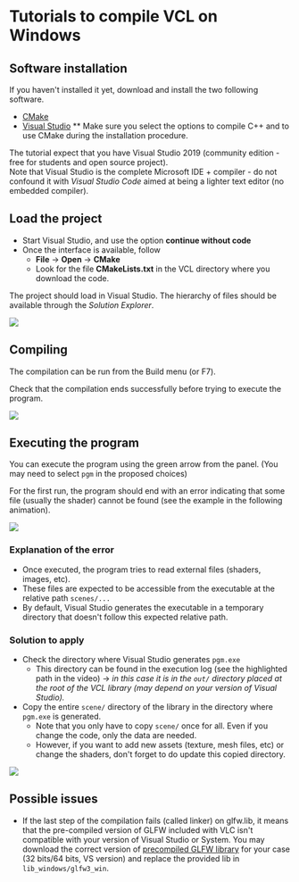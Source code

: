 # Tutorials to compile VCL on Windows


## Software installation


If you haven't installed it yet, download and install the two following software.


* [CMake](https://cmake.org/)
* [Visual Studio](https://visualstudio.microsoft.com/vs/)
** Make sure you select the options to compile C++ and to use CMake during the installation procedure.


The tutorial expect that you have Visual Studio 2019 (community edition - free for students and open source project). <br>
Note that Visual Studio is the complete Microsoft IDE + compiler - do not confound it with _Visual Studio Code_ aimed at being a lighter text editor (no embedded compiler).


## Load the project


* Start Visual Studio, and use the option **continue without code**
* Once the interface is available, follow 
  * **File** -> **Open** -> **CMake**
  * Look for the file **CMakeLists.txt** in the VCL directory where you download the code.


The project should load in Visual Studio. The hierarchy of files should be available through the _Solution Explorer_.


![](assets/visual_studio/01_load_cmake.gif)


## Compiling

The compilation can be run from the Build menu (or F7).

Check that the compilation ends successfully before trying to execute the program.


![](assets/visual_studio/02_compile.gif)




## Executing the program


You can execute the program using the green arrow from the panel. (You may need to select `pgm` in the proposed choices)


For the first run, the program should end with an error indicating that some file (usually the shader) cannot be found (see the example in the following animation).


![](assets/visual_studio/03_error_path.gif)


### Explanation of the error


- Once executed, the program tries to read external files (shaders, images, etc).
- These files are expected to be accessible from the executable at the relative path `scenes/...`
- By default, Visual Studio generates the executable in a temporary directory that doesn't follow this expected relative path.





### Solution to apply

- Check the directory where Visual Studio generates  `pgm.exe`
  - This directory can be found in the execution log (see the highlighted path in the video) -> _in this case it is in the `out/` directory placed at the root of the VCL library (may depend on your version of Visual Studio)._
- Copy the entire `scene/` directory of the library in the directory where `pgm.exe` is generated.
  - Note that you only have to copy `scene/` once for all. Even if you change the code, only the data are needed.
  - However, if you want to add new assets (texture, mesh files, etc) or change the shaders, don't forget to do update this copied directory.


![](assets/visual_studio/04_copy_execute.gif)


## Possible issues

* If the last step of the compilation fails (called linker) on glfw.lib, it means that the pre-compiled version of GLFW included with VLC isn't compatible with your version of Visual Studio or System. You may download the correct version of [precompiled GLFW library](https://www.glfw.org/download.html) for your case (32 bits/64 bits, VS version) and replace the provided lib in `lib_windows/glfw3_win`.
